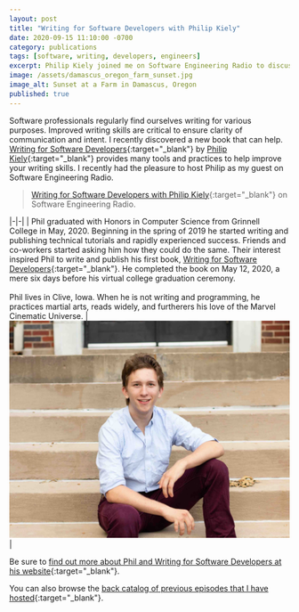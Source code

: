 ```yaml
---
layout: post
title: "Writing for Software Developers with Philip Kiely"
date: 2020-09-15 11:10:00 -0700
category: publications
tags: [software, writing, developers, engineers]
excerpt: Philip Kiely joined me on Software Engineering Radio to discuss his recently published book.
image: /assets/damascus_oregon_farm_sunset.jpg
image_alt: Sunset at a Farm in Damascus, Oregon
published: true
---
```


Software professionals regularly find ourselves writing for various purposes. Improved writing skills are critical to ensure clarity of communication and intent. I recently discovered a new book that can help. [Writing for Software Developers](https://philipkiely.com/wfsd/){:target="_blank"} by [Philip Kiely](https://philipkiely.com){:target="_blank"} provides many tools and practices to help improve your writing skills. I recently had the pleasure to host Philip as my guest on Software Engineering Radio.

> [Writing for Software Developers with Philip Kiely](https://www.se-radio.net/2020/09/episode-426-philip-kiely-on-writing-for-software-developers/){:target="_blank"} on Software Engineering Radio.

|-|-|
| Phil graduated with Honors in Computer Science from Grinnell College in May, 2020. Beginning in the spring of 2019 he started writing and publishing technical tutorials and rapidly experienced success. Friends and co-workers started asking him how they could do the same. Their interest inspired Phil to write and publish his first book, [Writing for Software Developers](https://philipkiely.com/wfsd/){:target="_blank"}. He completed the book on May 12, 2020, a mere six days before his virtual college graduation ceremony. <br /><br /> Phil lives in Clive, Iowa. When he is not writing and programming, he practices martial arts, reads widely, and furtherers his love of the Marvel Cinematic Universe. | ![Philip Kiely](/assets/phil_kiely.jpg) |

Be sure to [find out more about Phil and Writing for Software Developers at his website](https://philipkiely.com/wfsd/){:target="_blank"}.

You can also browse the [back catalog of previous episodes that I have hosted](https://www.se-radio.net/team/jeff-doolittle/){:target="_blank"}.
